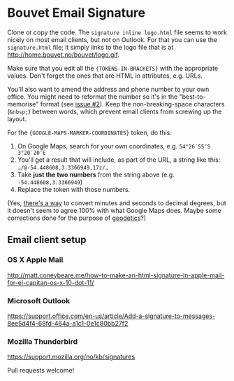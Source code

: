 # Bouvet Email Signature

Clone or copy the code. The `signature inline logo.html` file seems to work
nicely on most email clients, but not on Outlook. For that you can use the
`signature.html` file; it simply links to the
logo file that is at http://home.bouvet.no/bouvet/logo.gif.

Make sure that you edit all the `{TOKENS-IN-BRACKETS}` with the appropriate
values. Don't forget the ones that are HTML in attributes, e.g. URLs.

You'll also want to amend the address and phone number to your own office. You might need to reformat the number so it's in the "best-to-memorise" format (see [issue #2](https://github.com/bouvet/email_signature/issues/2)). Keep the non-breaking-space characters (`&nbsp;`) between words, which prevent email clients from screwing up the layout.

For the `{GOOGLE-MAPS-MARKER-COORDINATES}` token, do this:

1. On Google Maps, search for your own coordinates, e.g. `54°26′55″S 3°20′20″E`
2. You'll get a result that will include, as part of the URL, a string like
   this: `…/@-54.448608,3.3366949,17z/…`
3. Take **just the two numbers** from the string above (e.g. `-54.448608,3.3366949`)
4. Replace the token with those numbers.

(Yes, [there's a way](https://www.fcc.gov/encyclopedia/degrees-minutes-seconds-tofrom-decimal-degrees) to convert minutes and seconds to decimal degrees, but it doesn't seem to agree 100% with what Google Maps does. Maybe some corrections done for the purpose of [geodetics](https://en.wikipedia.org/wiki/Geodesy)?)

## Email client setup

### OS X Apple Mail

http://matt.coneybeare.me/how-to-make-an-html-signature-in-apple-mail-for-el-capitan-os-x-10-dot-11/

### Microsoft Outlook

https://support.office.com/en-us/article/Add-a-signature-to-messages-8ee5d4f4-68fd-464a-a1c1-0e1c80bb27f2

### Mozilla Thunderbird

https://support.mozilla.org/no/kb/signatures

Pull requests welcome!
